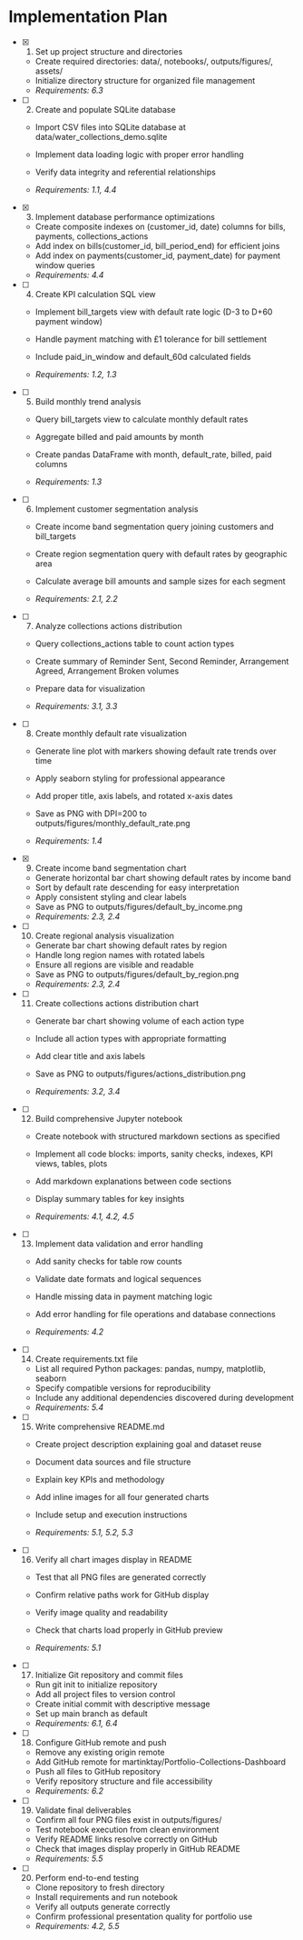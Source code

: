 # Implementation Plan

- [x] 1. Set up project structure and directories


  - Create required directories: data/, notebooks/, outputs/figures/, assets/
  - Initialize directory structure for organized file management
  - _Requirements: 6.3_



- [ ] 2. Create and populate SQLite database
  - Import CSV files into SQLite database at data/water_collections_demo.sqlite
  - Implement data loading logic with proper error handling


  - Verify data integrity and referential relationships
  - _Requirements: 1.1, 4.4_

- [x] 3. Implement database performance optimizations


  - Create composite indexes on (customer_id, date) columns for bills, payments, collections_actions
  - Add index on bills(customer_id, bill_period_end) for efficient joins
  - Add index on payments(customer_id, payment_date) for payment window queries
  - _Requirements: 4.4_


- [ ] 4. Create KPI calculation SQL view
  - Implement bill_targets view with default rate logic (D-3 to D+60 payment window)
  - Handle payment matching with £1 tolerance for bill settlement
  - Include paid_in_window and default_60d calculated fields

  - _Requirements: 1.2, 1.3_

- [ ] 5. Build monthly trend analysis
  - Query bill_targets view to calculate monthly default rates
  - Aggregate billed and paid amounts by month

  - Create pandas DataFrame with month, default_rate, billed, paid columns
  - _Requirements: 1.3_

- [ ] 6. Implement customer segmentation analysis
  - Create income band segmentation query joining customers and bill_targets

  - Create region segmentation query with default rates by geographic area
  - Calculate average bill amounts and sample sizes for each segment
  - _Requirements: 2.1, 2.2_

- [ ] 7. Analyze collections actions distribution
  - Query collections_actions table to count action types

  - Create summary of Reminder Sent, Second Reminder, Arrangement Agreed, Arrangement Broken volumes
  - Prepare data for visualization
  - _Requirements: 3.1, 3.3_

- [ ] 8. Create monthly default rate visualization
  - Generate line plot with markers showing default rate trends over time

  - Apply seaborn styling for professional appearance
  - Add proper title, axis labels, and rotated x-axis dates
  - Save as PNG with DPI=200 to outputs/figures/monthly_default_rate.png
  - _Requirements: 1.4_

- [x] 9. Create income band segmentation chart

  - Generate horizontal bar chart showing default rates by income band
  - Sort by default rate descending for easy interpretation
  - Apply consistent styling and clear labels
  - Save as PNG to outputs/figures/default_by_income.png
  - _Requirements: 2.3, 2.4_

- [ ] 10. Create regional analysis visualization
  - Generate bar chart showing default rates by region
  - Handle long region names with rotated labels
  - Ensure all regions are visible and readable
  - Save as PNG to outputs/figures/default_by_region.png
  - _Requirements: 2.3, 2.4_




- [ ] 11. Create collections actions distribution chart
  - Generate bar chart showing volume of each action type
  - Include all action types with appropriate formatting
  - Add clear title and axis labels

  - Save as PNG to outputs/figures/actions_distribution.png
  - _Requirements: 3.2, 3.4_

- [ ] 12. Build comprehensive Jupyter notebook
  - Create notebook with structured markdown sections as specified

  - Implement all code blocks: imports, sanity checks, indexes, KPI views, tables, plots
  - Add markdown explanations between code sections
  - Display summary tables for key insights
  - _Requirements: 4.1, 4.2, 4.5_

- [ ] 13. Implement data validation and error handling
  - Add sanity checks for table row counts

  - Validate date formats and logical sequences
  - Handle missing data in payment matching logic
  - Add error handling for file operations and database connections
  - _Requirements: 4.2_

- [ ] 14. Create requirements.txt file
  - List all required Python packages: pandas, numpy, matplotlib, seaborn
  - Specify compatible versions for reproducibility
  - Include any additional dependencies discovered during development
  - _Requirements: 5.4_

- [ ] 15. Write comprehensive README.md
  - Create project description explaining goal and dataset reuse
  - Document data sources and file structure
  - Explain key KPIs and methodology
  - Add inline images for all four generated charts
  - Include setup and execution instructions


  - _Requirements: 5.1, 5.2, 5.3_


- [ ] 16. Verify all chart images display in README
  - Test that all PNG files are generated correctly
  - Confirm relative paths work for GitHub display



  - Verify image quality and readability
  - Check that charts load properly in GitHub preview
  - _Requirements: 5.1_

- [ ] 17. Initialize Git repository and commit files
  - Run git init to initialize repository
  - Add all project files to version control
  - Create initial commit with descriptive message
  - Set up main branch as default
  - _Requirements: 6.1, 6.4_

- [ ] 18. Configure GitHub remote and push
  - Remove any existing origin remote
  - Add GitHub remote for martinktay/Portfolio-Collections-Dashboard
  - Push all files to GitHub repository
  - Verify repository structure and file accessibility
  - _Requirements: 6.2_

- [ ] 19. Validate final deliverables
  - Confirm all four PNG files exist in outputs/figures/
  - Test notebook execution from clean environment
  - Verify README links resolve correctly on GitHub
  - Check that images display properly in GitHub README
  - _Requirements: 5.5_

- [ ] 20. Perform end-to-end testing
  - Clone repository to fresh directory
  - Install requirements and run notebook
  - Verify all outputs generate correctly
  - Confirm professional presentation quality for portfolio use
  - _Requirements: 4.2, 5.5_